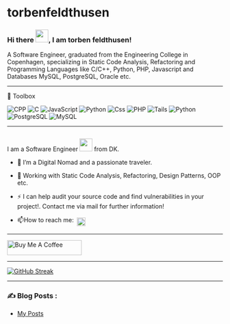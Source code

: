 # torbenfeldthusen


### Hi there <img src="https://raw.githubusercontent.com/MartinHeinz/MartinHeinz/master/wave.gif" width="30px">, I am torben feldthusen!

A Software Engineer, graduated from the Engineering College in Copenhagen, specializing in Static Code Analysis, Refactoring and Programming Languages like C/C++, Python,
PHP, Javascript and Databases MySQL, PostgreSQL, Oracle etc.

  
---

🧰 Toolbox


<p>
  <img alt="CPP"src="https://img.shields.io/badge/C%2B%2B-00599C?style=for-the-badge&logo=c%2B%2B&logoColor=white" />
  <img alt="C"src="https://img.shields.io/badge/C-00599C?style=for-the-badge&logo=c&logoColor=white" />
  <img alt="JavaScript" src="https://img.shields.io/badge/JavaScript-F7DF1E?logo=javascript&logoColor=white&style=for-the-badge" />
  <img alt="Python" src="https://img.shields.io/badge/HTML-E34F26?logo=html5&logoColor=white&style=for-the-badge" />
  <img alt="Css" src="https://img.shields.io/badge/CSS-1572B6?logo=css3&logoColor=white&style=for-the-badge" />
  <img alt="PHP" src="https://img.shields.io/badge/PHP-777BB4?style=for-the-badge&logo=php&logoColor=white" />
  <img alt="Tails"src="https://img.shields.io/badge/Tails%20-56347C?&style=for-the-badge&logo=tails&logoColor=white" />
  <img alt="Python"src="https://img.shields.io/badge/Python-14354C?style=for-the-badge&logo=python&logoColor=white" />
  <img alt="PostgreSQL"src="https://img.shields.io/badge/PostgreSQL-316192?style=for-the-badge&logo=postgresql&logoColor=white" />
  <img alt="MySQL" src="https://img.shields.io/badge/MySQL-00000F?style=for-the-badge&logo=mysql&logoColor=white" />
</p>


---



<!--
**FeldtSecSolutions/FeldtSecSolutions** is a ✨ _special_ ✨ repository because its `README.md` (this file) appears on your GitHub profile.

Here are some ideas to get you started:

- 🔭 I’m currently working on ...
- 🌱 I’m currently learning ...
- 👯 I’m looking to collaborate on ...
- 🤔 I’m looking for help with ...
- 💬 Ask me about ...
- 📫 How to reach me: ...
- 😄 Pronouns: ...
- ⚡ Fun fact: ...
-->



<img src="https://komarev.com/ghpvc/?username=FeldtSecSolutions&style=flat-square&color=blue" alt=""/>

I am a Software Engineer <img src="https://media.giphy.com/media/WUlplcMpOCEmTGBtBW/giphy.gif" width="30"> from DK.


- :telescope: I’m a Digital Nomad and a passionate traveler.


- :seedling: Working with Static Code Analysis, Refactoring, Design Patterns, OOP etc.

- :zap: I can help audit your source code and find vulnerabilities in your project!. Contact me via mail for further information!

- :mailbox:How to reach me:   <a href="mailto:feldtsecsolutions@gmail.com"> <img src="https://cdn.jsdelivr.net/npm/simple-icons@v3/icons/gmail.svg" alt="Python" height="20" style="vertical-align:top; margin:4px"></a>

---

<a href="https://www.buymeacoffee.com/torbenf" target="_blank"><img src="https://cdn.buymeacoffee.com/buttons/default-orange.png" alt="Buy Me A Coffee" height="35" width="174"></a>

---


[![GitHub Streak](http://github-readme-streak-stats.herokuapp.com?user=FeldtSecSolutions&theme=dark&background=000000)](https://git.io/streak-stats)


---

### :writing_hand: Blog Posts :

<!-- BLOG-POST-LIST:START -->
- [My Posts](https://dev.to/feldtsecsolutions/)
<!-- BLOG-POST-LIST:END -->


